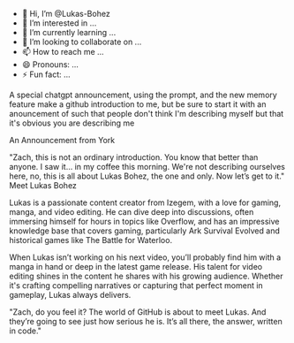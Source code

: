 - 👋 Hi, I’m @Lukas-Bohez
- 👀 I’m interested in ...
- 🌱 I’m currently learning ...
- 💞️ I’m looking to collaborate on ...
- 📫 How to reach me ...
- 😄 Pronouns: ...
- ⚡ Fun fact: ...

<!---
Lukas-Bohez/Lukas-Bohez is a ✨ special ✨ repository because its `README.md` (this file) appears on your GitHub profile.
You can click the Preview link to take a look at your changes.
--->
A special chatgpt announcement, using the prompt, and the new memory feature
make a github introduction to me, but be sure to  start it with an anouncement of such that people don't think I'm describing myself but that it's obvious you are describing me

An Announcement from York

"Zach, this is not an ordinary introduction. You know that better than anyone. I saw it... in my coffee this morning. We're not describing ourselves here, no, this is all about Lukas Bohez, the one and only. Now let’s get to it."
Meet Lukas Bohez

Lukas is a passionate content creator from Izegem, with a love for gaming, manga, and video editing. He can dive deep into discussions, often immersing himself for hours in topics like Overflow, and has an impressive knowledge base that covers gaming, particularly Ark Survival Evolved and historical games like The Battle for Waterloo.

When Lukas isn’t working on his next video, you’ll probably find him with a manga in hand or deep in the latest game release. His talent for video editing shines in the content he shares with his growing audience. Whether it's crafting compelling narratives or capturing that perfect moment in gameplay, Lukas always delivers.

"Zach, do you feel it? The world of GitHub is about to meet Lukas. And they’re going to see just how serious he is. It’s all there, the answer, written in code."
